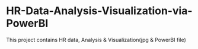 # HR-Data-Analysis-Visualization-via-PowerBI

This project contains HR data, Analysis & Visualization(jpg & PowerBI file) 
